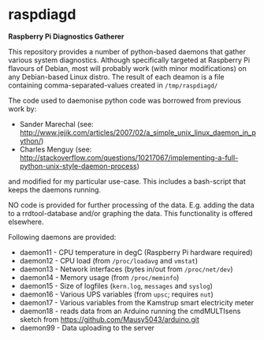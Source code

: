 # raspdiagd
**Raspberry Pi Diagnostics Gatherer**

This repository provides a number of python-based daemons that gather various system diagnostics. Although specifically targeted at Raspberry Pi flavours of Debian, most will probably work (with minor modifications) on any Debian-based Linux distro.
The result of each deamon is a file containing comma-separated-values created in `/tmp/raspdiagd/`

The code used to daemonise python code was borrowed from previous work by:
- Sander Marechal (see: http://www.jejik.com/articles/2007/02/a_simple_unix_linux_daemon_in_python/)
- Charles Menguy (see: http://stackoverflow.com/questions/10217067/implementing-a-full-python-unix-style-daemon-process)

and modified for my particular use-case. This includes a bash-script that keeps the daemons running. 

NO code is provided for further processing of the data. E.g. adding the data to a rrdtool-database and/or graphing the data. This functionality is offered elsewhere.

Following daemons are provided:
- daemon11 - CPU temperature in degC (Raspberry Pi hardware required)
- daemon12 - CPU load (from `/proc/loadavg` and `vmstat`)
- daemon13 - Network interfaces (bytes in/out from `/proc/net/dev`)
- daemon14 - Memory usage (from `/proc/meminfo`)
- daemon15 - Size of logfiles (`kern.log`, `messages` and `syslog`)
- daemon16 - Various UPS variables (from `upsc`; requires `nut`)
- daemon17 - Various variables from the Kamstrup smart electricity meter
- daemon18 - reads data from an Arduino running the cmdMULTIsens sketch from https://github.com/Mausy5043/arduino.git
- daemon99 - Data uploading to the server
